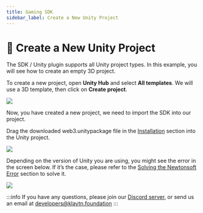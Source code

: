 ```yaml
---
title: Gaming SDK
sidebar_label: Create a New Unity Project
---
```


# 🔰 Create a New Unity Project <a id="Create a New Unity Project"></a>

The SDK / Unity plugin supports all Unity project types. In this example, you will see how to create an empty 3D project.

To create a new project, open **Unity Hub** and select **All templates**. 
We will use a 3D template, then click on **Create project**.

![](./../../../static/images/chainsafe/6_Unity_create3d_project.png)

Now, you have created a new project, we need to import the SDK into our project.

Drag the downloaded web3.unitypackage file in the [Installation](https://github.com/chainsafe) section into the Unity project.

![](./../../../static/images/chainsafe/7_drag_web3_unity.png)

Depending on the version of Unity you are using, you might see the error in the screen below. If it’s the case, please refer to the [Solving the Newtonsoft Error](https://github.com/klaytn/ecosystem-integration-scripts/blob/main/unity/Documentation/Unity-SDK.md#solving-the-newtonsoft-error) section to solve it.

![](../../../static/images/chainsafe/8_solve_newtonsoft_err.png)



:::info
If you have any questions, please join our [Discord server](https://discord.io/KlaytnOfficial), or send us an email at developers@klaytn.foundation
:::
